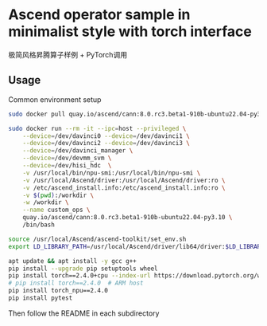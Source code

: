 # Ascend operator sample in minimalist style with torch interface

极简风格昇腾算子样例 + PyTorch调用

## Usage

Common environment setup

```bash
sudo docker pull quay.io/ascend/cann:8.0.rc3.beta1-910b-ubuntu22.04-py3.10

sudo docker run --rm -it --ipc=host --privileged \
    --device=/dev/davinci0 --device=/dev/davinci1 \
    --device=/dev/davinci2 --device=/dev/davinci3 \
    --device=/dev/davinci_manager \
    --device=/dev/devmm_svm \
    --device=/dev/hisi_hdc  \
    -v /usr/local/bin/npu-smi:/usr/local/bin/npu-smi \
    -v /usr/local/Ascend/driver:/usr/local/Ascend/driver:ro \
    -v /etc/ascend_install.info:/etc/ascend_install.info:ro \
    -v $(pwd):/workdir \
    -w /workdir \
    --name custom_ops \
    quay.io/ascend/cann:8.0.rc3.beta1-910b-ubuntu22.04-py3.10 \
    /bin/bash

source /usr/local/Ascend/ascend-toolkit/set_env.sh
export LD_LIBRARY_PATH=/usr/local/Ascend/driver/lib64/driver:$LD_LIBRARY_PATH

apt update && apt install -y gcc g++
pip install --upgrade pip setuptools wheel
pip install torch==2.4.0+cpu --index-url https://download.pytorch.org/whl/cpu  # x86 host
# pip install torch==2.4.0  # ARM host
pip install torch_npu==2.4.0
pip install pytest
```

Then follow the README in each subdirectory
